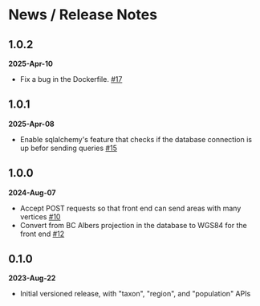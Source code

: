 # News / Release Notes

## 1.0.2
**2025-Apr-10**

* Fix a bug in the Dockerfile. [#17](https://github.com/pacificclimate/scip-backend/pull/17)

## 1.0.1
**2025-Apr-08**

* Enable sqlalchemy's feature that  checks if the database connection is up befor sending queries [#15](https://github.com/pacificclimate/scip-backend/pull/15)

## 1.0.0
**2024-Aug-07**

* Accept POST requests so that front end can send areas with many vertices [#10](https://github.com/pacificclimate/scip-backend/pull/10)
* Convert from BC Albers projection in the database to WGS84 for the front end [#12](https://github.com/pacificclimate/scip-backend/pull/12)

## 0.1.0
**2023-Aug-22**

* Initial versioned release, with "taxon", "region", and "population" APIs